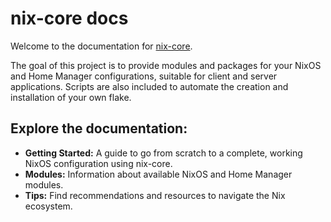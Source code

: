 # nix-core docs

Welcome to the documentation for [nix-core](https://github.com/sid115/nix-core).

The goal of this project is to provide modules and packages for your NixOS and Home Manager configurations, suitable for client and server applications. Scripts are also included to automate the creation and installation of your own flake.

## Explore the documentation:

- **Getting Started:** A guide to go from scratch to a complete, working NixOS configuration using nix-core.
- **Modules:** Information about available NixOS and Home Manager modules.
- **Tips:** Find recommendations and resources to navigate the Nix ecosystem.
